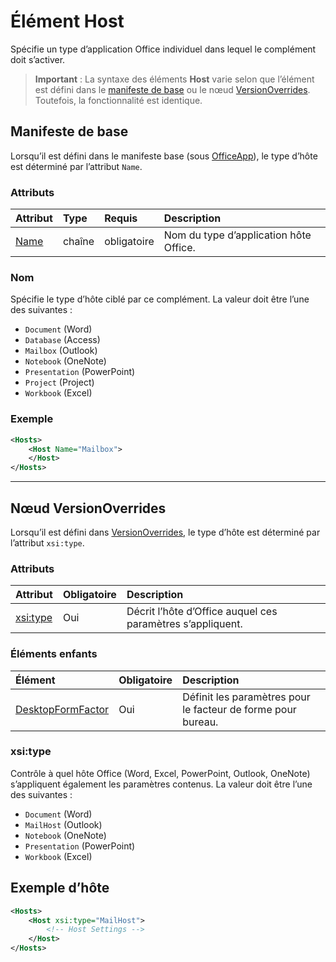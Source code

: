 
# <a name="host-element"></a>Élément Host
Spécifie un type d’application Office individuel dans lequel le complément doit s’activer.

> **Important** : La syntaxe des éléments **Host** varie selon que l’élément est défini dans le [manifeste de base](#basic-manifest) ou le nœud [VersionOverrides](#versionoverrides-node). Toutefois, la fonctionnalité est identique.  


## <a name="basic-manifest"></a>Manifeste de base

Lorsqu’il est défini dans le manifeste base (sous [OfficeApp](./officeapp.md)), le type d’hôte est déterminé par l’attribut `Name`.   

### <a name="attributes"></a>Attributs
| Attribut     | Type   | Requis | Description                                      |
|:--------------|:-------|:---------|:-------------------------------------------------|
| [Name](#name) | chaîne | obligatoire | Nom du type d’application hôte Office. |


### <a name="name"></a>Nom
Spécifie le type d’hôte ciblé par ce complément. La valeur doit être l’une des suivantes :

- `Document` (Word)
- `Database` (Access)
- `Mailbox` (Outlook)
- `Notebook` (OneNote)
- `Presentation` (PowerPoint)
- `Project` (Project)
- `Workbook` (Excel)

### <a name="example"></a>Exemple
```xml
<Hosts>
    <Host Name="Mailbox">
    </Host>
</Hosts>
```

---

## <a name="versionoverrides-node"></a>Nœud VersionOverrides
Lorsqu’il est défini dans [VersionOverrides](./versionoverrides.md), le type d’hôte est déterminé par l’attribut `xsi:type`. 

### <a name="attributes"></a>Attributs

|  Attribut  |  Obligatoire  |  Description  |
|:-----|:-----|:-----|
|  [xsi:type](#xsitype)  |  Oui  | Décrit l’hôte d’Office auquel ces paramètres s’appliquent.|

### <a name="child-elements"></a>Éléments enfants

|  Élément |  Obligatoire  |  Description  |
|:-----|:-----|:-----|
|  [DesktopFormFactor](./desktopformfactor.md)    |  Oui   |  Définit les paramètres pour le facteur de forme pour bureau. |


### <a name="xsitype"></a>xsi:type
Contrôle à quel hôte Office (Word, Excel, PowerPoint, Outlook, OneNote) s’appliquent également les paramètres contenus. La valeur doit être l’une des suivantes :

- `Document` (Word)
- `MailHost` (Outlook)    
- `Notebook` (OneNote)
- `Presentation` (PowerPoint)
- `Workbook` (Excel)

## <a name="host-example"></a>Exemple d’hôte 
```xml
<Hosts>
    <Host xsi:type="MailHost">
        <!-- Host Settings -->
    </Host>
</Hosts>
```
